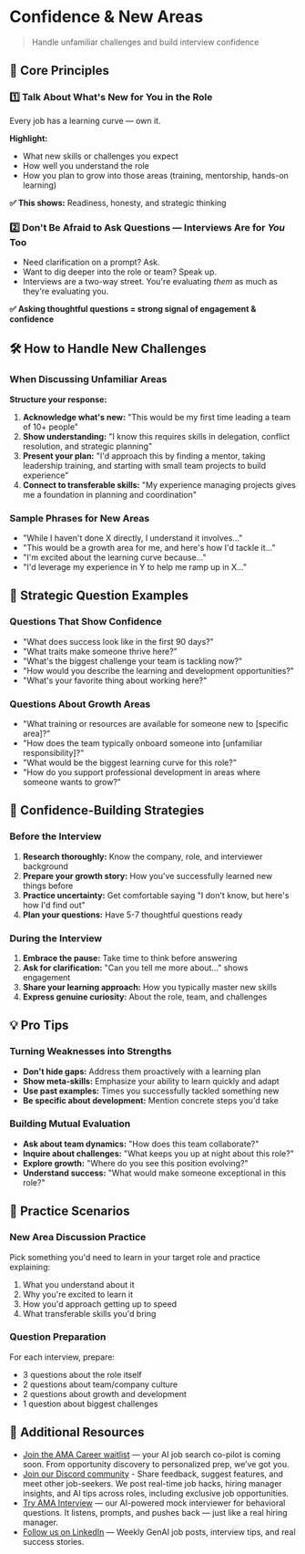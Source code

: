# Confidence & New Areas

> Handle unfamiliar challenges and build interview confidence

## 🚀 Core Principles

### 1️⃣ Talk About What's New for You in the Role
Every job has a learning curve — own it.

**Highlight:**
- What new skills or challenges you expect
- How well you understand the role
- How you plan to grow into those areas (training, mentorship, hands-on learning)

**✅ This shows:** Readiness, honesty, and strategic thinking

### 2️⃣ Don't Be Afraid to Ask Questions — Interviews Are for *You* Too
- Need clarification on a prompt? Ask.
- Want to dig deeper into the role or team? Speak up.
- Interviews are a two-way street. You're evaluating *them* as much as they're evaluating you.

**✅ Asking thoughtful questions = strong signal of engagement & confidence**

## 🛠 How to Handle New Challenges

### When Discussing Unfamiliar Areas
**Structure your response:**
1. **Acknowledge what's new:** "This would be my first time leading a team of 10+ people"
2. **Show understanding:** "I know this requires skills in delegation, conflict resolution, and strategic planning"
3. **Present your plan:** "I'd approach this by finding a mentor, taking leadership training, and starting with small team projects to build experience"
4. **Connect to transferable skills:** "My experience managing projects gives me a foundation in planning and coordination"

### Sample Phrases for New Areas
- "While I haven't done X directly, I understand it involves..."
- "This would be a growth area for me, and here's how I'd tackle it..."
- "I'm excited about the learning curve because..."
- "I'd leverage my experience in Y to help me ramp up in X..."

## 💬 Strategic Question Examples

### Questions That Show Confidence
- "What does success look like in the first 90 days?"
- "What traits make someone thrive here?"
- "What's the biggest challenge your team is tackling now?"
- "How would you describe the learning and development opportunities?"
- "What's your favorite thing about working here?"

### Questions About Growth Areas
- "What training or resources are available for someone new to [specific area]?"
- "How does the team typically onboard someone into [unfamiliar responsibility]?"
- "What would be the biggest learning curve for this role?"
- "How do you support professional development in areas where someone wants to grow?"

## 🎯 Confidence-Building Strategies

### Before the Interview
1. **Research thoroughly:** Know the company, role, and interviewer background
2. **Prepare your growth story:** How you've successfully learned new things before
3. **Practice uncertainty:** Get comfortable saying "I don't know, but here's how I'd find out"
4. **Plan your questions:** Have 5-7 thoughtful questions ready

### During the Interview
1. **Embrace the pause:** Take time to think before answering
2. **Ask for clarification:** "Can you tell me more about..." shows engagement
3. **Share your learning approach:** How you typically master new skills
4. **Express genuine curiosity:** About the role, team, and challenges

## 💡 Pro Tips

### Turning Weaknesses into Strengths
- **Don't hide gaps:** Address them proactively with a learning plan
- **Show meta-skills:** Emphasize your ability to learn quickly and adapt
- **Use past examples:** Times you successfully tackled something new
- **Be specific about development:** Mention concrete steps you'd take

### Building Mutual Evaluation
- **Ask about team dynamics:** "How does this team collaborate?"
- **Inquire about challenges:** "What keeps you up at night about this role?"
- **Explore growth:** "Where do you see this position evolving?"
- **Understand success:** "What would make someone exceptional in this role?"

## 🎪 Practice Scenarios

### New Area Discussion Practice
Pick something you'd need to learn in your target role and practice explaining:
1. What you understand about it
2. Why you're excited to learn it
3. How you'd approach getting up to speed
4. What transferable skills you'd bring

### Question Preparation
For each interview, prepare:
- 3 questions about the role itself
- 2 questions about team/company culture
- 2 questions about growth and development
- 1 question about biggest challenges

## 🔗 Additional Resources

- [Join the AMA Career waitlist](https://amacareer.ai/) — your AI job search co-pilot is coming soon. From opportunity discovery to personalized prep, we’ve got you.
- [Join our Discord community](https://discord.gg/b48Cy828eN) - Share feedback, suggest features, and meet other job-seekers. We post real-time job hacks, hiring manager insights, and AI tips across roles, including exclusive job opportunities.
- [Try AMA Interview](https://www.amainterview.ai) — our AI-powered mock interviewer for behavioral questions. It listens, prompts, and pushes back — just like a real hiring manager.
- [Follow us on LinkedIn](https://www.linkedin.com/company/ama-career/) — Weekly GenAI job posts, interview tips, and real success stories.